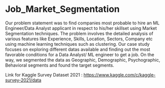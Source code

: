 # Job_Market_Segmentation
Our problem statement was to find companies most probable to hire an ML Engineer/Data Analyst applicant in respect to his/her skillset using Market Segmentation techniques. The problem involves the detailed analysis of various features like Experience, Skills, Location, Sectors, Company etc using machine learning techniques such as clustering. Our case study focuses on exploring different datas available and finding out the most favorable conditions for a Data Analyst/ ML engineer to get a job. On the way, we segmented the data as Geographic, Demographic, Psychographic, Behavioral segments and found the target segments.


Link for Kaggle Survey Dataset 2021 : https://www.kaggle.com/c/kaggle-survey-2021/data
